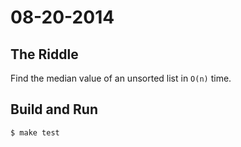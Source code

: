 # 08-20-2014


## The Riddle

Find the median value of an unsorted list in `O(n)` time.


## Build and Run

    $ make test

